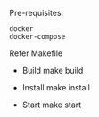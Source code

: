 Pre-requisites:

    docker
    docker-compose

Refer Makefile
* Build
    make build

* Install
    make install

* Start
    make start
